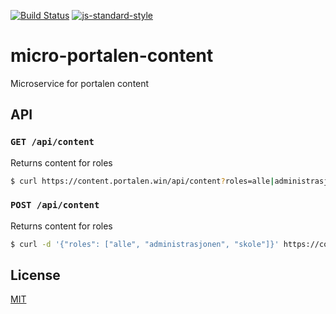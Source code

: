 [![Build Status](https://travis-ci.org/telemark/micro-portalen-content.svg?branch=master)](https://travis-ci.org/telemark/micro-portalen-content)
[![js-standard-style](https://img.shields.io/badge/code%20style-standard-brightgreen.svg?style=flat)](https://github.com/feross/standard)

# micro-portalen-content

Microservice for portalen content

## API

### `GET /api/content`

Returns content for roles

```bash
$ curl https://content.portalen.win/api/content?roles=alle|administrasjonen|skole
```

### `POST /api/content`

Returns content for roles

```bash
$ curl -d '{"roles": ["alle", "administrasjonen", "skole"]}' https://content.portalen.win/api/content
```

## License

[MIT](LICENSE)
